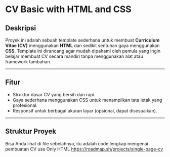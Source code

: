 # CV Basic with HTML and CSS

## Deskripsi
Proyek ini adalah sebuah template sederhana untuk membuat **Curriculum Vitae (CV)** menggunakan **HTML** dan sedikit sentuhan gaya menggunakan **CSS**. Template ini dirancang agar mudah dipahami oleh pemula yang ingin belajar membuat CV secara mandiri tanpa menggunakan alat atau framework tambahan.

---

## Fitur
- Struktur dasar CV yang bersih dan rapi.
- Gaya sederhana menggunakan CSS untuk menampilkan tata letak yang profesional.
- Responsif untuk berbagai ukuran layar (opsional, dapat disesuaikan).

---

## Struktur Proyek
Bisa Anda lihat di file sebelahnya, itu adalah code lengkap mengenai pembuatan CV use Only HTML
https://roadmap.sh/projects/single-page-cv
